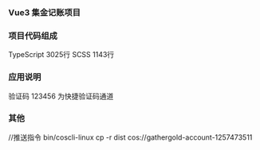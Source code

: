 ### Vue3 集金记账项目
### 项目代码组成
TypeScript            3025行
SCSS                  1143行
### 应用说明
验证码 123456 为快捷验证码通道
### 其他
//推送指令 bin/coscli-linux cp -r dist cos://gathergold-account-1257473511